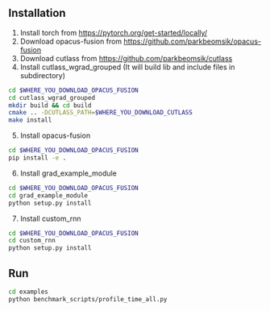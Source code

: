 ## Installation
1. Install torch from https://pytorch.org/get-started/locally/
2. Download opacus-fusion from https://github.com/parkbeomsik/opacus-fusion
3. Download cutlass from https://github.com/parkbeomsik/cutlass
4. Install cutlass_wgrad_grouped (It will build lib and include files in subdirectory)
```bash
cd $WHERE_YOU_DOWNLOAD_OPACUS_FUSION
cd cutlass_wgrad_grouped
mkdir build && cd build
cmake .. -DCUTLASS_PATH=$WHERE_YOU_DOWNLOAD_CUTLASS
make install
```
5. Install opacus-fusion
```bash
cd $WHERE_YOU_DOWNLOAD_OPACUS_FUSION
pip install -e .
```
6. Install grad_example_module
```bash
cd $WHERE_YOU_DOWNLOAD_OPACUS_FUSION
cd grad_example_module
python setup.py install
```
7. Install custom_rnn
```bash
cd $WHERE_YOU_DOWNLOAD_OPACUS_FUSION
cd custom_rnn
python setup.py install
```

## Run
```bash
cd examples
python benchmark_scripts/profile_time_all.py
```